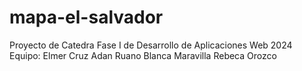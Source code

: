 # mapa-el-salvador
Proyecto de Catedra Fase I de Desarrollo de Aplicaciones Web 2024
Equipo: Elmer Cruz
        Adan Ruano
        Blanca Maravilla
        Rebeca Orozco
